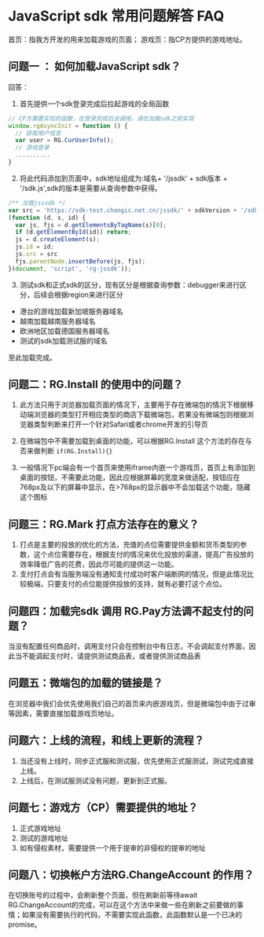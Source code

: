 # JavaScript sdk 常用问题解答 FAQ

首页：指我方开发的用来加载游戏的页面；
游戏页：指CP方提供的游戏地址。

## 问题一 ： 如何加载JavaScript sdk？

回答：

1. 首先提供一个sdk登录完成后拉起游戏的全局函数
```js
// CP方需要实现的函数，在登录完成后会调用，请在加载sdk之前实现
window.rgAsyncInit = function () {
  // 获取用户信息
  var user = RG.CurUserInfo();
  // 游戏登录
  ..........
}
```
2. 将此代码添加到页面中，sdk地址组成为:域名+ '/jssdk' + sdk版本 + '/sdk.js',sdk的版本是需要从查询参数中获得。
```js
/** 加载jsssdk */
var src = 'https://sdk-test.changic.net.cn/jssdk/' + sdkVersion + '/sdk.js';
(function (d, s, id) {
  var js, fjs = d.getElementsByTagName(s)[0];
  if (d.getElementById(id)) return;
  js = d.createElement(s);
  js.id = id;
  js.src = src
  fjs.parentNode.insertBefore(js, fjs);
}(document, 'script', 'rg-jssdk'));
```
3. 测试sdk和正式sdk的区分，现有区分是根据查询参数：debugger来进行区分，后续会根据region来进行区分
  - 港台的游戏加载新加坡服务器域名
  - 越南加载越南服务器域名
  - 欧洲地区加载德国服务器域名
  - 测试的sdk加载测试服的域名

  至此加载完成。

##  问题二：RG.Install 的使用中的问题？
  1. 此方法只用于浏览器加载页面的情况下，主要用于存在微端包的情况下根据移动端浏览器的类型打开相应类型的商店下载微端包，若果没有微端包则根据浏览器类型判断来打开一个针对Safari或者chrome开发的引导页
  2. 在微端包中不需要加载到桌面的功能，可以根据RG.Install 这个方法的存在与否来做判断 ` if(RG.Install){} ` 

  3. 一般情况下pc端会有一个首页来使用iframe内嵌一个游戏页，首页上有添加到桌面的按钮，不需要此功能，因此应根据屏幕的宽度来做适配，按钮应在768px及以下的屏幕中显示，在>768px的显示器中不会加载这个功能，隐藏这个图标

## 问题三：RG.Mark 打点方法存在的意义？

  1. 打点是主要的投放的优化的方法，充值的点位需要提供金额和货币类型的参数，这个点位需要存在，根据支付的情况来优化投放的渠道，提高广告投放的效率降低广告的花费，因此尽可能的提供这一功能。
  2. 支付打点会有当服务端没有通知支付成功时客户端断网的情况，但是此情况比较极端，只要支付的点位能提供投放的支持，就有必要打这个点位。

## 问题四：加载完sdk 调用 RG.Pay方法调不起支付的问题？

  当没有配置任何商品时，调用支付只会在控制台中有日志，不会调起支付界面，因此当不能调起支付时，请提供测试商品表，或者提供测试商品表  

## 问题五：微端包的加载的链接是？

  在浏览器中我们会优先使用我们自己的首页来内嵌游戏页，但是微端包中由于过审等因素，需要直接加载游戏页地址。

## 问题六：上线的流程，和线上更新的流程？

  1. 当还没有上线时，同步正式服和测试服，优先使用正式服测试，测试完成直接上线。
  2. 上线后，在测试服测试没有问题，更新到正式服。  

## 问题七：游戏方（CP）需要提供的地址？

 1. 正式游戏地址
 2. 测试的游戏地址
 3. 如有侵权素材，需要提供一个用于提审的非侵权的提审的地址

## 问题八：切换帐户方法RG.ChangeAccount 的作用？
 
  在切换账号的过程中，会刷新整个页面，但在刷新前等待await RG.ChangeAccount的完成，可以在这个方法中来做一些在刷新之前要做的事情；如果没有需要执行的代码，不需要实现此函数，此函数默认是一个已决的promise。
